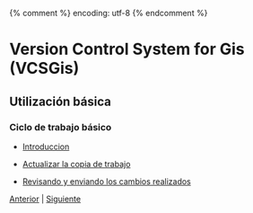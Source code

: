 {% comment %} encoding: utf-8 {% endcomment %}

# Version Control System for Gis (VCSGis)

## Utilización básica

### Ciclo de trabajo básico

* [Introduccion](introduccion_t.md)

* [Actualizar la copia de trabajo](actualizar_copia_de_trabajo_t.md)

* [Revisando y enviando los cambios realizados](revisando_cambios_realizados_t.md)

[Anterior](../añadir_una_capa_del_repositorio_t.md) | [Siguiente](introduccion_t.md)


 
